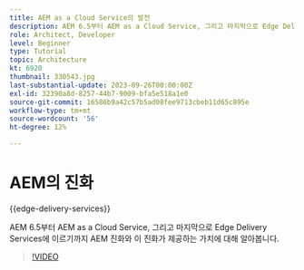 ```yaml
---
title: AEM as a Cloud Service의 발전
description: AEM 6.5부터 AEM as a Cloud Service, 그리고 마지막으로 Edge Delivery Services에 이르기까지 AEM 진화와 이 진화가 제공하는 가치에 대해 알아봅니다.
role: Architect, Developer
level: Beginner
type: Tutorial
topic: Architecture
kt: 6920
thumbnail: 330543.jpg
last-substantial-update: 2023-09-26T00:00:00Z
exl-id: 32390a8d-8257-44b7-9009-bfa5e518a1e0
source-git-commit: 16586b9a42c57b5ad08fee9713cbeb11d65c895e
workflow-type: tm+mt
source-wordcount: '56'
ht-degree: 12%

---
```


# AEM의 진화

{{edge-delivery-services}}

AEM 6.5부터 AEM as a Cloud Service, 그리고 마지막으로 Edge Delivery Services에 이르기까지 AEM 진화와 이 진화가 제공하는 가치에 대해 알아봅니다.

>[!VIDEO](https://video.tv.adobe.com/v/330543?quality=12&learn=on)
